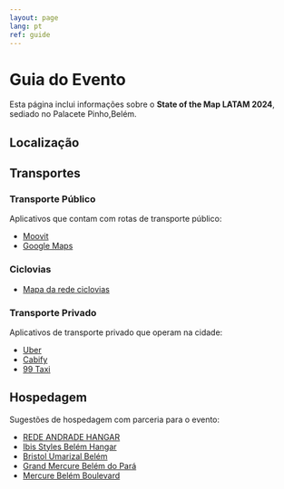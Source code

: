 ```yaml
---
layout: page
lang: pt
ref: guide
---
```


# Guia do Evento

Esta página inclui informações sobre o **State of the Map LATAM 2024**, sediado no Palacete Pinho,Belém.

## Localização

<div id="map" data-map_center="{{ site.map_config.map_center | jsonify }}"
  data-zoom-level="{{ site.map_config.zoom_level }}"
  data-marker_lat_lng="{{ site.map_config.marker_lat_lng | jsonify }}">
</div>

## Transportes

### Transporte Público

Aplicativos que contam com rotas de transporte público:

- [Moovit](https://moovitapp.com/)
- [Google Maps](https://maps.google.com)

### Ciclovias

- [Mapa da rede
ciclovias](https://semob.belem.pa.gov.br/wp-content/uploads/2021/03/Mapa_Rede_Cicloviaria_Realistico-2019.pdf)

### Transporte Privado

Aplicativos de transporte privado que operam na cidade:

- [Uber](https://www.uber.com/global/pt-br/cities/belem/)
- [Cabify](https://play.google.com/store/apps/details?id=com.cabify.rider)
- [99 Taxi](https://play.google.com/store/apps/details?id=com.taxis99)

## Hospedagem

Sugestões de hospedagem com parceria para o evento:

- [REDE ANDRADE HANGAR](https://www.booking.com/Share-lVsvSUu)
- [Ibis Styles Belém Hangar](https://www.booking.com/Share-kiLSdPn)
- [Bristol Umarizal Belém](https://www.booking.com/Share-fdbaPs)
- [Grand Mercure Belém do Pará](https://www.booking.com/Share-MJlxe6)
- [Mercure Belém Boulevard](https://www.booking.com/Share-chQ7gr)
